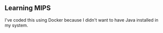 ## Learning MIPS

I've coded this using Docker because I didn't want to have Java installed in my system.
